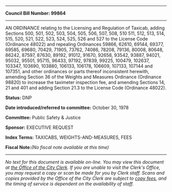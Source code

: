 

********

**Council Bill Number: 99864**
********

 AN ORDINANCE relating to the Licensing and Regulation of Taxicab, adding Sections 500, 501, 502, 503, 504, 505, 506, 507, 508, 510 511, 512, 513, 514, 515, 520, 521, 522, 523, 524, 525, 526 and 527 to the License Code (Ordinance 48022) and repealing Ordinances 59866, 62610, 69144, 69377, 69585, 69680, 70429, 71905, 73762, 74086, 78208, 79136, 80008, 80648, 86242, 87597, 87630, 89192, 91012, 91670, 92658, 93542, 93887, 94021, 95032, 95501, 95715, 96433, 97192, 97839, 99225, 100479, 102637, 103347, 103690, 103880, 106133, 106178, 106609, 107133, 107144 and 107351, and other ordinances or parts thereof inconsistent herewith, amending Section 36 of the Weights and Measures Ordinance (Ordinance 98820) to increase the taximeter inspection fee, and amending Sections 14, 21 and 401 and adding Section 21.3 to the License Code (Ordinance 48022).

**Status:** DNP
   
   
**Date introduced/referred to committee:** October 30, 1978
   
**Committee:** Public Safety & Justice
   
**Sponsor:** EXECUTIVE REQUEST
   
   
**Index Terms:** TAXICABS, WEIGHTS-AND-MEASURES, FEES

**Fiscal Note:**_(No fiscal note available at this time)_
********

_No text for this document is available on-line. You may view this document at [the Office of the City Clerk](http://www.seattle.gov/leg/clerk/contactUs.htm). If you are unable to visit the Clerk's Office, you may request a copy or scan be made for you by Clerk staff. Scans and copies provided by the Office of the City Clerk are subject to [copy fees](http://clerk.seattle.gov/~public/clerkfees.htm), and the timing of service is dependent on the availability of staff._

